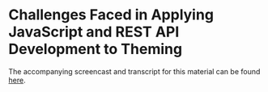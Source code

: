 Challenges Faced in Applying JavaScript and REST API Development to Theming
===========================================================================

The accompanying screencast and transcript for this material can be found [here](themeshaper.com).
